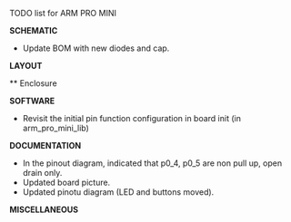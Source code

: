 TODO list for ARM PRO MINI

**SCHEMATIC**
* Update BOM with new diodes and cap.

**LAYOUT**

** Enclosure

**SOFTWARE**
* Revisit the initial pin function configuration in board init (in arm_pro_mini_lib)


**DOCUMENTATION**
* In the pinout diagram, indicated that p0_4, p0_5 are non pull up, open drain only.
* Updated board picture.
* Updated pinotu diagram (LED and buttons moved).

**MISCELLANEOUS**




